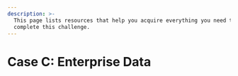 ```yaml
---
description: >-
  This page lists resources that help you acquire everything you need to
  complete this challenge.
---
```


# Case C: Enterprise Data



